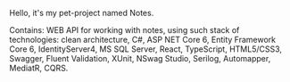 Hello, it's my pet-project named Notes.

Contains:
  WEB API for working with notes, using such stack of technologies:
    clean architecture,
    C#,
    ASP NET Core 6,
    Entity Framework Core 6,
    IdentityServer4,
    MS SQL Server,
    React,
    TypeScript,
    HTML5/CSS3,
    Swagger,
    Fluent Validation,
    XUnit,
    NSwag Studio,
    Serilog,
    Automapper,
    MediatR,
    CQRS.
 
